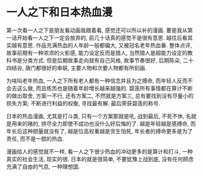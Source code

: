 # 一人之下和日本热血漫

第一次看一人之下是朋友看动画我跟着看, 感觉还可以所以补的漫画. 要是我从第一话开始看一人之下一定会放弃的, 前几十话真的感觉不是很有意思. 越往后看其实越有意思. 作品充满热血的人年龄一般都偏大, 又被冠名老年热血番. 整体点评, 故事前期有一种浓浓的火影感, 能力设定反而是猎人, 当然猎人是超能力设定的教科书是分类方式. 但是后期故事走向就有自己风格, 故事节奏很好, 后期陈朵, 二十四结谷, 唐门都很好的串联, 主要人物和次要人物都有所刻画.

为啥叫老年热血, 一人之下所有老人都有一种信念并且为之搏命, 而年轻人反而不会去这么做, 而且练炁也是随着年龄增长越来越强的. 碧莲所有事情都在算计不断的做出取舍, 方案一不行, 还有方案二, 不然就是方案三, 总有要找到没有尽量小的损失方案; 不断进行利益的权衡, 寻找最有解. 最后荣获碧莲的称号.

日本的热血漫画, 尤其是打斗类, 只有一个方案那就是吼, 战到最后, 不死不休, 名就是用来的赌的, 拼尽全力即使不成功也没什么好后悔的了. 越是年轻越是感搏命, 而年长后这种胆量就没有了, 越是位高权重越是贪生怕死, 年长者的搏命更多是为了责任, 而不是一腔的热血.

漫画给人的感觉就不一样, 看一人之下很少热血的冲动更多的是算计和打斗, 一种真实的社会生活, 现实的很. 日本的就是很简单, 不要犹豫上战到底, 没有任何顾虑充满了自由的气息, 一种理想国.
